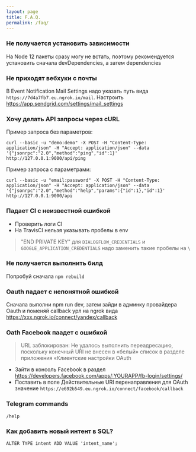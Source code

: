 ```yaml
---
layout: page
title: F.A.Q.
permalink: /faq/
---
```


### Не получается установить зависимости
На Node 12 пакеты сразу могу не встать, поэтому рекомендуется установить сначала devDependencies, а затем dependencies

### Не приходят вебхуки с почты
В Event Notification Mail Settings надо указать путь вида `https://7d4a7fb7.eu.ngrok.io/mail`. Настроить https://app.sendgrid.com/settings/mail_settings

### Хочу делать API запросы через cURL 
Пример запроса без параметров:
```
curl --basic -u "demo:demo" -X POST -H "Content-Type: application/json" -H "Accept: application/json" --data '{"jsonrpc":"2.0","method":"ping","id":1}' http://127.0.0.1:9000/api/ping
```
Пример запроса с параметрами:
```
curl --basic -u "email:password" -X POST -H "Content-Type: application/json" -H "Accept: application/json" --data '{"jsonrpc":"2.0","method":"help","params":{"id":1},"id":1}' http://127.0.0.1:9000/api
```

### Падает CI с неизвестной ошибкой
* Проверить логи CI
* На TravisCI нельзя указывать пробелы в env
> "END PRIVATE KEY" для `DIALOGFLOW_CREDENTIALS` и `GOOGLE_APPLICATION_CREDENTIALS` надо заменить такие пробелы на `\ `

### Не получается выполнить билд
Попробуй сначала `npm rebuild`

### Oauth падает с непонятной ошибкой
Сначала выполни npm run dev, затем зайди в админку провайдера Oauth и поменяй callback урл на ngrok вида https://xxx.ngrok.io/connect/yandex/callback

### Oath Facebook паадет с ошибкой
> URL заблокирован: Не удалось выполнить переадресацию, поскольку конечный URI не внесен в «белый» список в разделе приложения «Клиентские настройки OAuth
- Зайти в консоль Facebook в раздел https://developers.facebook.com/apps/:YOURAPP/fb-login/settings/
- Поставить в поле Действительные URI перенаправления для OAuth значение `https://e692b549.eu.ngrok.io/connect/facebook/callback`

### Telegram commands
```
/help
```

### Как добавить новый интент в SQL?
```sqlite-psql
ALTER TYPE intent ADD VALUE 'intent_name';
```
